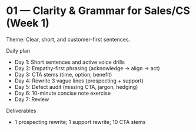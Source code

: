 # 01 — Clarity & Grammar for Sales/CS (Week 1)

Theme: Clear, short, and customer-first sentences.

Daily plan
- Day 1: Short sentences and active voice drills
- Day 2: Empathy-first phrasing (acknowledge → align → act)
- Day 3: CTA stems (time, option, benefit)
- Day 4: Rewrite 3 vague lines (prospecting + support)
- Day 5: Defect audit (missing CTA, jargon, hedging)
- Day 6: 10-minute concise note exercise
- Day 7: Review

Deliverables
- 1 prospecting rewrite; 1 support rewrite; 10 CTA stems
